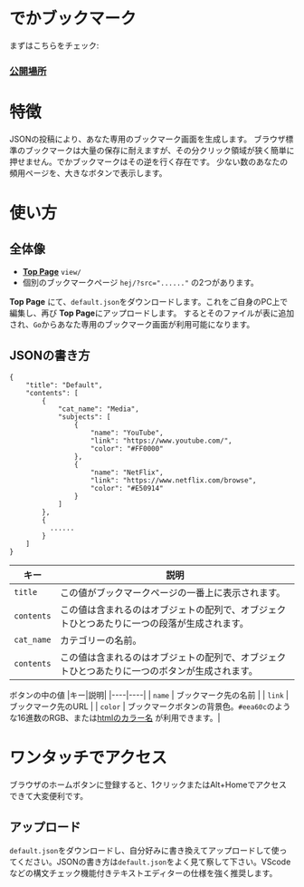 # でかブックマーク

まずはこちらをチェック: 
### [公開場所](https://ketcha.xyz/extensions/he2/view/)


# 特徴
JSONの投稿により、あなた専用のブックマーク画面を生成します。
ブラウザ標準のブックマークは大量の保存に耐えますが、その分クリック領域が狭く簡単に押せません。でかブックマークはその逆を行く存在です。
少ない数のあなたの頻用ページを、大きなボタンで表示します。


# 使い方
## 全体像
- [**Top Page**](https://ketcha.xyz/extensions/he2/view/) `view/` 
- 個別のブックマークページ `hej/?src="......"`
の2つがあります。

**Top Page** にて、`default.json`をダウンロードします。これをご自身のPC上で編集し、再び **Top Page**にアップロードします。
するとそのファイルが表に追加され、`Go`からあなた専用のブックマーク画面が利用可能になります。

## JSONの書き方

```
{
    "title": "Default",
    "contents": [
        {
            "cat_name": "Media",
            "subjects": [
                {
                    "name": "YouTube",
                    "link": "https://www.youtube.com/",
                    "color": "#FF0000"
                },
                {
                    "name": "NetFlix",
                    "link": "https://www.netflix.com/browse",
                    "color": "#E50914"
                }
            ]
        },
        {
          ......
        }
    ]
}
```
|キー|説明|
|----|----|
| `title` | この値がブックマークページの一番上に表示されます。 |
| `contents` | この値は含まれるのはオブジェトの配列で、オブジェクトひとつあたりに一つの段落が生成されます。  |
| `cat_name` | カテゴリーの名前。 |
| `contents` | この値は含まれるのはオブジェトの配列で、オブジェクトひとつあたりに一つのボタンが生成されます。  |

ボタンの中の値
|キー|説明|
|----|----|
| `name` | ブックマーク先の名前 |
| `link` | ブックマーク先のURL |
| `color` | ブックマークボタンの背景色。`#eea60c`のような16進数のRGB、または[htmlのカラー名](https://www.colordic.org/) が利用できます。|
# ワンタッチでアクセス
ブラウザのホームボタンに登録すると、1クリックまたはAlt+Homeでアクセスできて大変便利です。  

## アップロード
`default.json`をダウンロードし、自分好みに書き換えてアップロードして使ってください。JSONの書き方は`default.json`をよく見て察して下さい。VScodeなどの構文チェック機能付きテキストエディターの仕様を強く推奨します。

